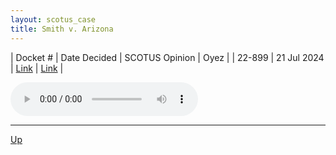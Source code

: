 ```yaml
---
layout: scotus_case
title: Smith v. Arizona
---
```


| Docket # | Date Decided | SCOTUS Opinion | Oyez |
| 22-899 | 21 Jul 2024 | [Link](https://www.supremecourt.gov/opinions/23pdf/602us1r44_kjfm.pdf) | [Link](https://www.oyez.org/cases/2023/22-899) |

<audio controls>
   <source src='./resources/22-899.mp3' type='audio/mpeg'>
</audio>

<object data='./resources/22-899.pdf' type='application/pdf'></object>

---

[Up](./README.md)